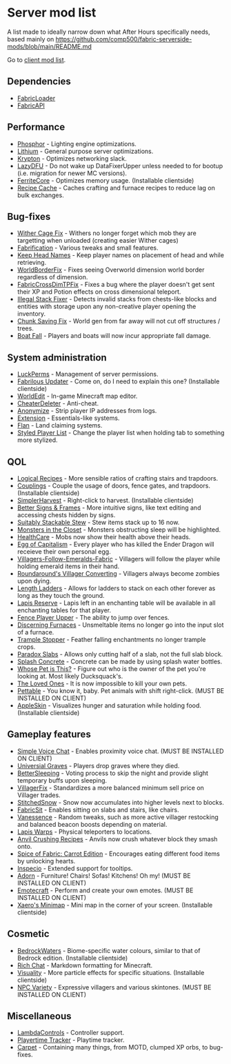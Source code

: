 # Server mod list
A list made to ideally narrow down what After Hours specifically needs, based mainly on https://github.com/comp500/fabric-serverside-mods/blob/main/README.md

Go to [client mod list](https://github.com/Sloofy/After-Hours-Minecraft-Server/blob/master/client-modslist.md).

## Dependencies
* [FabricLoader](https://fabricmc.net/use/)
* [FabricAPI](https://www.curseforge.com/minecraft/mc-mods/fabric-api)

## Performance
* [Phosphor](https://www.curseforge.com/minecraft/mc-mods/phosphor) - Lighting engine optimizations.
* [Lithium](https://www.curseforge.com/minecraft/mc-mods/lithium) - General purpose server optimizations.
* [Krypton](https://github.com/astei/krypton) - Optimizes networking slack.
* [LazyDFU](https://modrinth.com/mod/lazydfu) - Do not wake up DataFixerUpper unless needed to for bootup (i.e. migration for newer MC versions).
* [FerriteCore](https://www.curseforge.com/minecraft/mc-mods/ferritecore-fabric) - Optimizes memory usage. (Installable clientside)
* [Recipe Cache](https://www.curseforge.com/minecraft/mc-mods/recipe-cache) - Caches crafting and furnace recipes to reduce lag on bulk exchanges.

## Bug-fixes
* [Wither Cage Fix](https://www.curseforge.com/minecraft/mc-mods/wither-cage-fix) - Withers no longer forget which mob they are targetting when unloaded (creating easier Wither cages)
* [Fabrification](https://www.curseforge.com/minecraft/mc-mods/fabrication) - Various tweaks and small features.
* [Keep Head Names](https://modrinth.com/mod/keepheadnames) - Keep player names on placement of head and while retrieving.
* [WorldBorderFix](https://modrinth.com/mod/WorldBorderFix) - Fixes seeing Overworld dimension world border regardless of dimension.
* [FabricCrossDimTPFix](https://modrinth.com/mod/FabricCrossDimTPFix) - Fixes a bug where the player doesn't get sent their XP and Potion effects on cross dimensional teleport. 
* [Illegal Stack Fixer](https://www.curseforge.com/minecraft/mc-mods/illegal-stack-fixer) - Detects invalid stacks from chests-like blocks and entities with storage upon any non-creative player opening the inventory.
* [Chunk Saving Fix](https://www.curseforge.com/minecraft/mc-mods/chunk-saving-fix) - World gen from far away will not cut off structures / trees.
* [Boat Fall](https://modrinth.com/mod/boat-fall) - Players and boats will now incur appropriate fall damage.

## System administration
* [LuckPerms](https://github.com/lucko/LuckPerms) - Management of server permissions.
* [Fabrilous Updater](https://www.curseforge.com/minecraft/mc-mods/fabrilous-updater) - Come on, do I need to explain this one? (Installable clientside)
* [WorldEdit](https://www.curseforge.com/minecraft/mc-mods/worldedit) - In-game Minecraft map editor.
* [CheaterDeleter](https://github.com/CoolMineman/CheaterDeleter) - Anti-cheat.
* [Anonymize](https://github.com/NucleoidMC/anonymize/releases/) - Strip player IP addresses from logs.
* [Extension](https://modrinth.com/mod/ext) - Essentials-like systems.
* [Flan](https://www.curseforge.com/minecraft/mc-mods/flan) - Land claiming systems.
* [Styled Player List](https://modrinth.com/mod/styledplayerlist) - Change the player list when holding tab to something more stylized.

## QOL
* [Logical Recipes](https://www.curseforge.com/minecraft/mc-mods/logical-recipes) - More sensible ratios of crafting stairs and trapdoors.
* [Couplings](https://www.curseforge.com/minecraft/mc-mods/couplings) - Couple the usage of doors, fence gates, and trapdoors. (Installable clientside)
* [SimplerHarvest](https://www.curseforge.com/minecraft/mc-mods/simplerharvest/) - Right-click to harvest. (Installable clientside)
* [Better Signs & Frames](https://www.curseforge.com/minecraft/mc-mods/better-signs-and-frames) - More intuitive signs, like text editing and accessing chests hidden by signs. 
* [Suitably Stackable Stew](https://www.curseforge.com/minecraft/mc-mods/suitably-stackable-stew) - Stew items stack up to 16 now.
* [Monsters in the Closet](https://modrinth.com/mod/monsters-in-the-closet) - Monsters obstructing sleep will be highlighted.
* [HealthCare](https://modrinth.com/mod/healthcare) - Mobs now show their health above their heads.
* [Egg of Capitalism](https://modrinth.com/mod/egg-of-capitalism) - Every player who has killed the Ender Dragon will receieve their own personal egg.
* [Villagers-Follow-Emeralds-Fabric](https://modrinth.com/mod/villagers-follow-emeralds-fabric) - Villagers will follow the player while holding emerald items in their hand.
* [Roundaround's Villager Converting](https://modrinth.com/mod/roundaround-villager-converting) - Villagers always become zombies upon dying.
* [Length Ladders](https://www.curseforge.com/minecraft/mc-mods/lengthy-ladders) - Allows for ladders to stack on each other forever as long as they touch the ground.
* [Lapis Reserve](https://www.curseforge.com/minecraft/mc-mods/lapis-reserve) - Lapis left in an enchanting table will be available in all enchanting tables for that player.
* [Fence Player Upper](https://www.curseforge.com/minecraft/mc-mods/fenceplayerupper) - The ability to jump over fences.
* [Discerning Furnaces](https://www.curseforge.com/minecraft/mc-mods/discerning-furnace) - Unsmeltable items no longer go into the input slot of a furnace.
* [Trample Stopper](https://www.curseforge.com/minecraft/mc-mods/trample-stopper-fabric) - Feather falling enchantments no longer trample crops.
* [Paradox Slabs](https://modrinth.com/mod/paradox-slabs) - Allows only cutting half of a slab, not the full slab block.
* [Splash Concrete](https://www.curseforge.com/minecraft/mc-mods/splash-concrete) - Concrete can be made by using splash water bottles.
* [Whose Pet is This?](https://www.curseforge.com/minecraft/mc-mods/whose-pet-is-this) - Figure out who is the owner of the pet you're looking at. Most likely Ducksquack's.
* [The Loved Ones](https://www.curseforge.com/minecraft/mc-mods/the-loved-ones) - It is now impossible to kill your own pets.
* [Pettable](https://modrinth.com/mod/pettable) - You know it, baby. Pet animals with shift right-click. (MUST BE INSTALLED ON CLIENT)
* [AppleSkin](https://www.curseforge.com/minecraft/mc-mods/appleskin) - Visualizes hunger and saturation while holding food. (Installable clientside)

## Gameplay features
* [Simple Voice Chat](https://www.curseforge.com/minecraft/mc-mods/simple-voice-chat) - Enables proximity voice chat. (MUST BE INSTALLED ON CLIENT)
* [Universial Graves](https://modrinth.com/mod/universal-graves) - Players drop graves where they died.
* [BetterSleeping](https://www.curseforge.com/minecraft/mc-mods/bettersleeping) - Voting process to skip the night and provide slight temporary buffs upon sleeping.
* [VillagerFix](https://www.curseforge.com/minecraft/mc-mods/villagerfix) - Standardizes a more balanced minimum sell price on Villager trades.
* [StitchedSnow](https://www.curseforge.com/minecraft/mc-mods/stitchedsnow) - Snow now accumulates into higher levels next to blocks.
* [FabricSit](https://modrinth.com/mod/sit) - Enables sitting on slabs and stairs, like chairs.
* [Vanessence](https://modrinth.com/mod/vanessence) - Random tweaks, such as more active villager restocking and balanced beacon boosts depending on material.
* [Lapis Warps](https://www.curseforge.com/minecraft/mc-mods/lapis-warps) - Physical teleporters to locations.
* [Anvil Crushing Recipes](https://www.curseforge.com/minecraft/mc-mods/anvil-crushing-recipes) - Anvils now crush whatever block they smash onto.
* [Spice of Fabric: Carrot Edition](https://www.curseforge.com/minecraft/mc-mods/spice-of-life-carrot-edition) - Encourages eating different food items by unlocking hearts.
* [Inspecio](https://modrinth.com/mod/inspecio) - Extended support for tooltips.
* [Adorn](https://modrinth.com/mod/adorn) - Furniture! Chairs! Sofas! Kitchens! Oh my! (MUST BE INSTALLED ON CLIENT)
* [Emotecraft](https://modrinth.com/mod/emotecraft) - Perform and create your own emotes. (MUST BE INSTALLED ON CLIENT)
* [Xaero's Minimap](https://www.curseforge.com/minecraft/mc-mods/xaeros-minimap) - Mini map in the corner of your screen. (Installable clientside)

## Cosmetic
* [BedrockWaters](https://www.curseforge.com/minecraft/mc-mods/bedrockwaters/) - Biome-specific water colours, similar to that of Bedrock edition. (Installable clientside)
* [Rich Chat](https://github.com/Ashley1227/rich-chat) - Markdown formatting for Minecraft.
* [Visuality](https://modrinth.com/mod/visuality) - More particle effects for specific situations. (Installable clientside)
* [NPC Variety](https://www.curseforge.com/minecraft/mc-mods/npc-variety-port) - Expressive villagers and various skintones. (MUST BE INSTALLED ON CLIENT)

## Miscellaneous
* [LambdaControls](https://modrinth.com/mod/lambdacontrols) - Controller support.
* [Playertime Tracker](https://modrinth.com/mod/playtime-tracker) - Playtime tracker.
* [Carpet](https://www.curseforge.com/minecraft/mc-mods/carpet) - Containing many things, from MOTD, clumped XP orbs, to bug-fixes.
